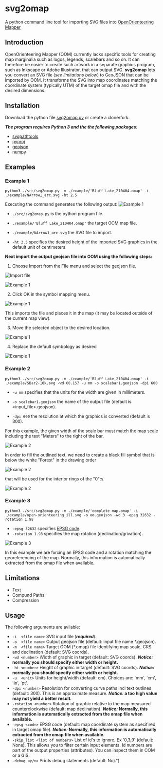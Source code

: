# svg2omap
A python command line tool for importing SVG files into [OpenOrienteering Mapper](https://www.openorienteering.org/)

## Introduction
OpenOrienteering Mapper (OOM) currently lacks specific tools for creating map marginalia such as logos, legends, scalebars and so on. It can therefore be easier to create such artwork in a separate graphics program, such as Inkscape or Adobe Illustrator, that can output SVG.
**svg2omap** lets you convert an SVG file (*see limitations below*) to GeoJSON that can be imported by OOM. It transforms the SVG into map coordinates matching the coordinate system (typically UTM) of the target omap file and with the desired dimensions.

## Installation
Download the python file [svg2omap.py](./src/svg2omap.py) or create a clone/fork.

***The program requires Python 3 and the the following packages:***
- [svgpathtools](https://pypi.org/project/svgpathtools/)
- [pyproj](https://pypi.org/project/pyproj/)
- [geojson](https://pypi.org/project/geojson/)
- [numpy](https://pypi.org/project/numpy/)

## Examples
### Example 1
`python3 ./src/svg2omap.py -m ./example/'Bluff Lake_210404.omap' -i ./example/NArrow1_arc.svg -ht 2.5`

Executing the command generates the following output:
![Example 1](./doc/Screen%20Shot%20Command-Ex1.png)

- `./src/svg2omap.py` is the python program file.

- `./example/'Bluff Lake_210404.omap'` the target OOM map file.

- `./example/NArrow1_arc.svg` the SVG file to import.

- `-ht 2.5` specifies the desired height of the imported SVG graphics in the default unit of centimeters.


__Next import the output geojson file into OOM using the following steps:__

1. Choose Import from the File menu and select the geojson file.

![Import file](./doc/Screen%20Shot%20Import1.png)

![Example 1](./doc/Screen%20Shot%20Import_file.png)

2. Click OK in the symbol mapping menu. 

![Example 1](./doc/Screen%20Shot%20Import_symbol.png)

This imports the file and places it in the map (it may be located outside of the current map view).

3. Move the selected object to the desired location.

![Example 1](./doc/Screen%20Shot%20Import_place.png)

4. Replace the default symbology as desired

![Example 1](./doc/Screen%20Shot%20Import_replace_symbol.png)


### Example 2
`python3 ./src/svg2omap.py -m ./example/'Bluff Lake_210404.omap' -i ./example/SBar2-10k.svg -wd 60.157 -u mm -o scalebar1.geojson -dpi 600`

- `-u mm` specifies that the units for the width are given in millimeters.

- `-o scalebar1.geojson` the name of the output file (default is <input_file>.geojson).

- `-dpi 600` the resolution at which the graphics is converted (default is 300).

For this example, the given width of the scale bar must match the map scale including the text "Meters" to the right of the bar.

![Example 2](./doc/Screen%20Shot%20Illu_size_sbar2.png)

In order to fill the outlined text, we need to create a black fill symbol that is below the white "Forest" in the drawing order

![Example 2](./doc/Screen%20Shot%20Import_text-fill.png)

that will be used for the interior rings of the "0":s.

![Example 2](./doc/Screen%20Shot%20Import_fill_text_interior.png)


### Example 3
`python3 ./src/svg2omap.py -m ./example/'complete map.omap' -i ./example/open-orienteering_ill.svg -o oo.geojson -wd 3 -epsg 32632 -rotation 1.98`

- `-epsg 32632` specifies [EPSG code](https://epsg.io/).
- `-rotation 1.98` specifies the map rotation (declination/grivation).

![Example 3](./doc/Screen%20Shot%20Import_oo-logo.png)

In this example we are forcing an EPSG code and a rotation matching the georeferencing of the map. Normally, this information is automatically extracted from the omap file when available.


## Limitations

* Text
* Compund Paths
* Compression

## Usage

The following arguments are avilable:
+ `-i  <file name>` SVG input file (***required***).
+ `-o  <file name>` Output geojson file (default: input file name *.geojson).
+ `-m  <file name>` Target OOM (*.omap) file identifying map scale, CRS and declination (default: SVG coords).
+ `-wd <number>` Width of graphic in target (default: SVG coords). **_Notice:_ normally you should specify either width or height.**
+ `-ht <number>` Height of graphic in target (default: SVG coords). **_Notice:_ normally you should specify either width or height.**
+ `-u  <unit>` Units for height/width (default: cm). Choices are: 'mm', 'cm', 'in', 'pt'.
+ `-dpi <number>` Resolution for converting curve paths incl text outlines (default: 300). This is an approximate measure. **_Notice:_ a too high value may not yield a better result.**
+ `-rotation <number>` Rotation of graphic relative to the map measured counterclockwise (default: map declination). **_Notice:_ Normally, this information is automatically extracted from the omap file when available.**
+ `-epsg <code>` EPSG code (default: map coordinate system as specifired in target omap file). **_Notice:_ Normally, this information is automatically extracted from the omap file when available.**
+ `-skip_list <list of numbers>` List of id's to ignore. Ex '0,3,9' (default: None). This allows you to filter certain input elements. Id numbers are part of the output properties (attributes). You can inspect them in OOM or a GIS.
+ `-debug <y/n>` Prints debug statements (default: No).")

